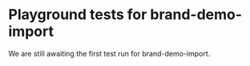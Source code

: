 # Playground tests for brand-demo-import
We are still awaiting the first test run for brand-demo-import.
